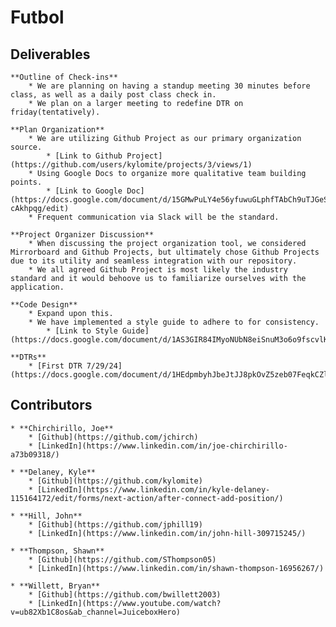 # Futbol

## Deliverables

    **Outline of Check-ins**
        * We are planning on having a standup meeting 30 minutes before class, as well as a daily post class check in.
        * We plan on a larger meeting to redefine DTR on friday(tentatively).

    **Plan Organization**
        * We are utilizing Github Project as our primary organization source.
            * [Link to Github Project](https://github.com/users/kylomite/projects/3/views/1)
        * Using Google Docs to organize more qualitative team building points.
            * [Link to Google Doc](https://docs.google.com/document/d/15GMwPuLY4e56yfuwuGLphfTAbCh9uTJGeSz-cAkhpqg/edit)
        * Frequent communication via Slack will be the standard.

    **Project Organizer Discussion**
        * When discussing the project organization tool, we considered Mirrorboard and Github Projects, but ultimately chose Github Projects due to its utility and seamless integration with our repository.
        * We all agreed Github Project is most likely the industry standard and it would behoove us to familiarize ourselves with the application.

    **Code Design**
        * Expand upon this.
        * We have implemented a style guide to adhere to for consistency.
            * [Link to Style Guide](https://docs.google.com/document/d/1AS3GIR84IMyoNUbN8eiSnuM3o6o9fscvlKvjhJSxokc/edit)

    **DTRs**
        * [First DTR 7/29/24](https://docs.google.com/document/d/1HEdpmbyhJbeJtJJ8pkOvZ5zeb07FeqkCZlBai6aSP0s/edit)

## Contributors

    * **Chirchirillo, Joe**
        * [Github](https://github.com/jchirch)
        * [LinkedIn](https://www.linkedin.com/in/joe-chirchirillo-a73b09318/)

    * **Delaney, Kyle**
        * [Github](https://github.com/kylomite)
        * [LinkedIn](https://www.linkedin.com/in/kyle-delaney-115164172/edit/forms/next-action/after-connect-add-position/)

    * **Hill, John**
        * [Github](https://github.com/jphill19)
        * [LinkedIn](https://www.linkedin.com/in/john-hill-309715245/)

    * **Thompson, Shawn**
        * [Github](https://github.com/SThompson05)
        * [LinkedIn](https://www.linkedin.com/in/shawn-thompson-16956267/)

    * **Willett, Bryan**
        * [Github](https://github.com/bwillett2003)
        * [LinkedIn](https://www.youtube.com/watch?v=ub82Xb1C8os&ab_channel=JuiceboxHero)


